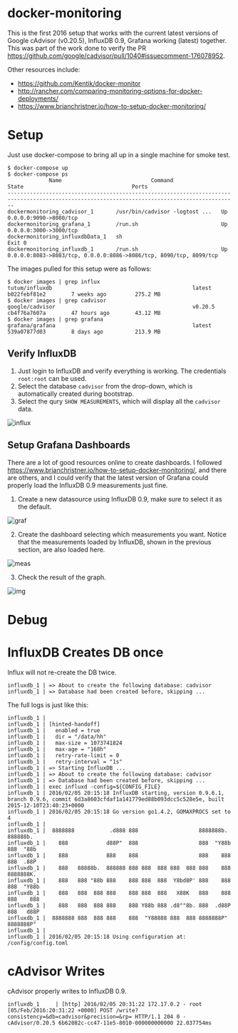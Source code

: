 # docker-monitoring

This is the first 2016 setup that works with the current latest versions of Google cAdvisor (v0.20.5), InfluxDB 0.9, Grafana working (latest) together. This was part of the work done to verify the PR https://github.com/google/cadvisor/pull/1040#issuecomment-176078952.

Other resources include:

* https://github.com/Kentik/docker-monitor
* http://rancher.com/comparing-monitoring-options-for-docker-deployments/
* https://www.brianchristner.io/how-to-setup-docker-monitoring/

# Setup

Just use docker-compose to bring all up in a single machine for smoke test.

```
$ docker-compose up
$ docker-compose ps
             Name                            Command               State                                  Ports                                
----------------------------------------------------------------------------------------------------------------------------------------------
dockermonitoring_cadvisor_1       /usr/bin/cadvisor -logtost ...   Up       0.0.0.0:9090->8080/tcp                                             
dockermonitoring_grafana_1        /run.sh                          Up       0.0.0.0:3000->3000/tcp                                             
dockermonitoring_influxdbData_1   sh                               Exit 0                                                                      
dockermonitoring_influxdb_1       /run.sh                          Up       0.0.0.0:8083->8083/tcp, 0.0.0.0:8086->8086/tcp, 8090/tcp, 8099/tcp
```

The images pulled for this setup were as follows:

```
$ docker images | grep influx
tutum/influxdb                                            latest                        b022febf81e2        7 weeks ago         275.2 MB
$ docker images | grep cadvisor
google/cadvisor                                           v0.20.5                       cb4f76a7607a        47 hours ago        43.12 MB
$ docker images | grep grafana
grafana/grafana                                           latest                        539a07877d03        8 days ago          213.9 MB
```

## Verify InfluxDB

1. Just login to InfluxDB and verify everything is working. The credentials `root:root` can be used. 
2. Select the database `cadvisor` from the drop-down, which is automatically created during bootstrap.
3. Select the qury `SHOW MEASUREMENTS`, which will display all the `cadvisor` data.

![influx](http://s21.postimg.org/kmfqs0k5j/Screen_Shot_2016_02_05_at_12_37_20_PM.png)

## Setup Grafana Dashboards

There are a lot of good resources online to create dashboards. I followed https://www.brianchristner.io/how-to-setup-docker-monitoring/, and there are others, and I could verify that the latest version of Grafana could properly load the InfluxDB 0.9 measurements just fine.

1. Create a new datasource using InfluxDB 0.9, make sure to select it as the default.

![graf](http://s28.postimg.org/445358p3x/Screen_Shot_2016_02_05_at_12_37_49_PM.png)

2. Create the dashboard selecting which measurements you want. Notice that the measurements loaded by InfluxDB, shown in the previous section, are also loaded here.

![meas](http://s30.postimg.org/jnx7tnwj5/Screen_Shot_2016_02_05_at_12_36_52_PM.png)

3. Check the result of the graph.

![img](http://s14.postimg.org/3vnn2t9up/Screen_Shot_2016_02_05_at_12_35_21_PM.png)

# Debug

# InfluxDB Creates DB once

Influx will not re-create the DB twice.

```
influxdb_1 | => About to create the following database: cadvisor
influxdb_1 | => Database had been created before, skipping ...
```

The full logs is just like this:

```
influxdb_1 | 
influxdb_1 | [hinted-handoff]
influxdb_1 |   enabled = true
influxdb_1 |   dir = "/data/hh"
influxdb_1 |   max-size = 1073741824
influxdb_1 |   max-age = "168h"
influxdb_1 |   retry-rate-limit = 0
influxdb_1 |   retry-interval = "1s"
influxdb_1 | => Starting InfluxDB ...
influxdb_1 | => About to create the following database: cadvisor
influxdb_1 | => Database had been created before, skipping ...
influxdb_1 | exec influxd -config=${CONFIG_FILE}
influxdb_1 | 2016/02/05 20:15:18 InfluxDB starting, version 0.9.6.1, branch 0.9.6, commit 6d3a8603cfdaf1a141779ed88b093dcc5c528e5e, built 2015-12-10T23:40:23+0000
influxdb_1 | 2016/02/05 20:15:18 Go version go1.4.2, GOMAXPROCS set to 4
influxdb_1 | 
influxdb_1 |  8888888           .d888 888                   8888888b.  888888b.
influxdb_1 |    888            d88P"  888                   888  "Y88b 888  "88b
influxdb_1 |    888            888    888                   888    888 888  .88P
influxdb_1 |    888   88888b.  888888 888 888  888 888  888 888    888 8888888K.
influxdb_1 |    888   888 "88b 888    888 888  888  Y8bd8P' 888    888 888  "Y88b
influxdb_1 |    888   888  888 888    888 888  888   X88K   888    888 888    888
influxdb_1 |    888   888  888 888    888 Y88b 888 .d8""8b. 888  .d88P 888   d88P
influxdb_1 |  8888888 888  888 888    888  "Y88888 888  888 8888888P"  8888888P"
influxdb_1 | 
influxdb_1 | 2016/02/05 20:15:18 Using configuration at: /config/config.toml
```

# cAdvisor Writes

cAdvisor properly writes to InfluxDB 0.9.

```
influxdb_1     | [http] 2016/02/05 20:31:22 172.17.0.2 - root [05/Feb/2016:20:31:22 +0000] POST /write?consistency=&db=cadvisor&precision=&rp= HTTP/1.1 204 0 - cAdvisor/0.20.5 6b62082c-cc47-11e5-8010-000000000000 22.037754ms
```
